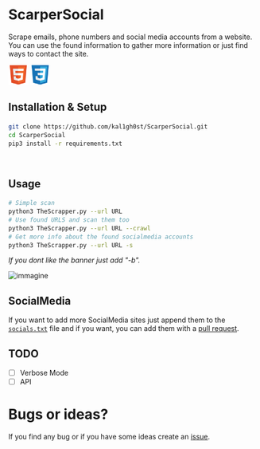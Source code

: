 # ScarperSocial
Scrape emails, phone numbers and social media accounts from a website. <br>
You can use the found information to gather more information or just find ways to contact the site.
<p align="left">
    <img src="https://raw.githubusercontent.com/devicons/devicon/master/icons/html5/html5-original.svg" alt="html5" width="40" height="40"/>
    <img src="https://raw.githubusercontent.com/devicons/devicon/master/icons/css3/css3-original.svg" alt="css3" width="40" height="40"/>
    </p>
    
## Installation & Setup

```bash
git clone https://github.com/kal1gh0st/ScarperSocial.git
cd ScarperSocial
pip3 install -r requirements.txt
```
<br>

## Usage
```bash
# Simple scan
python3 TheScrapper.py --url URL
# Use found URLS and scan them too
python3 TheScrapper.py --url URL --crawl
# Get more info about the found socialmedia accounts
python3 TheScrapper.py --url URL -s
```
*If you dont like the banner just add "-b".*
<br>

![immagine](https://user-images.githubusercontent.com/56889513/136005295-71688f39-a643-4954-92b2-38b3a8bccf61.png)


## SocialMedia
If you want to add more SocialMedia sites just append them to the [`socials.txt`](./socials.txt) file and if you want, you can add them with a [pull request](https://www.lifewire.com/best-products-4781319).

## TODO
 - [ ] Verbose Mode
 - [ ] API

# Bugs or ideas?
If you find any bug or if you have some ideas create an [issue](https://github.com/champmq/TheScrapper/issues).
